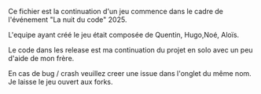 Ce fichier est la continuation d'un jeu commence dans le cadre de l'événement "La nuit du code" 2025.

L'equipe ayant créé le jeu était composée de Quentin, Hugo,Noé, Aloïs.

Le code dans les release est ma continuation du projet en solo avec un peu d'aide de mon frère.

En cas de bug / crash veuillez creer une issue dans l'onglet du même nom.
Je laisse le jeu ouvert aux forks.
